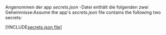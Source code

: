 <span data-ttu-id="b3d60-101">Angenommen der app *secrets.json* -Datei enthält die folgenden zwei Geheimnisse:</span><span class="sxs-lookup"><span data-stu-id="b3d60-101">Assume the app's *secrets.json* file contains the following two secrets:</span></span>

[!INCLUDE[secrets.json file](secrets-json-file.md)]
